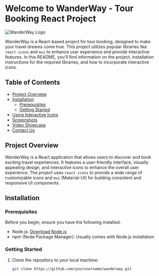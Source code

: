 # Welcome to WanderWay - Tour Booking React Project

![WanderWay Logo](images/logo.png)

WanderWay is a React-based project for tour booking, designed to make your travel dreams come true. This project utilizes popular libraries like `react-icons` and `mui` to enhance user experience and provide interactive features. In this README, you'll find information on the project, installation instructions for the required libraries, and how to incorporate interactive icons.

## Table of Contents

- [Project Overview](#project-overview)
- [Installation](#installation)
  - [Prerequisites](#prerequisites)
  - [Getting Started](#getting-started)
- [Using Interactive Icons](#using-interactive-icons)
- [Screenshots](#screenshots)
- [Video Showcase](#video-showcase)
- [Contact Us](#contact-us)

## Project Overview

WanderWay is a React application that allows users to discover and book exciting travel experiences. It features a user-friendly interface, visually appealing design, and interactive icons to enhance the overall user experience. The project uses `react-icons` to provide a wide range of customizable icons and `mui` (Material-UI) for building consistent and responsive UI components.

## Installation

### Prerequisites

Before you begin, ensure you have the following installed:

- Node.js: [Download Node.js](https://nodejs.org/)
- npm (Node Package Manager): Usually comes with Node.js installation

### Getting Started

1. Clone the repository to your local machine:

   ```bash
   git clone https://github.com/yourusername/wanderway.git
   ```
